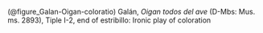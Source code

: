 (@figure_Galan-Oigan-coloratio) Galán, *Oigan todos del ave* (D-Mbs: Mus. ms.
2893), Tiple I-2, end of estribillo: Ironic play of coloration

